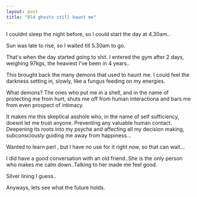 ```yaml
---
layout: post
title: "Old ghosts still haunt me"
---
```


I couldnt sleep the night before, so I could start the day at 4.30am..

Sun was late to rise, so I waited till 5.30am to go.

That's when the day started going to shit. I entered the gym after 2 days, weighing 97kgs, the heaviest I've been in 4 years..

This brought back the many demons that used to haunt me. I could feel the darkness setting in, slowly, like a fungus feeding on my energies.

What demons? The ones who put me in a shell, and in the name of protecting me from hurt, shuts me off from human interactiona and bars me from even prospect of intimacy. 

It makes me this skeptical asshole who, in the name of self sufficiency, doesnt let me trust anyone. Preventing any valuable human contact. Deepening its roots into my psyche and affecting all my decision making, subconsciously guiding me away from happiness...

Wanted to learn perl , but I have no use for it right now, so that can wait...

I did have a good conversation with an old friend..She is the only person who makes me calm down..Talking to her made me feel good.

Silver lining I guess..

Anyways, lets see what the future holds.